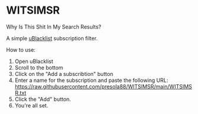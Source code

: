 # WITSIMSR
Why Is This Shit In My Search Results?

A simple [uBlacklist](https://github.com/iorate/uBlacklist) subscription filter.

How to use:
1. Open uBlacklist
2. Scroll to the bottom
3. Click on the "Add a subscribtion" button
4. Enter a name for the subscription and paste the following URL: https://raw.githubusercontent.com/presola88/WITSIMSR/main/WITSIMSR.txt
5. Click the "Add" button.
6. You're all set.
